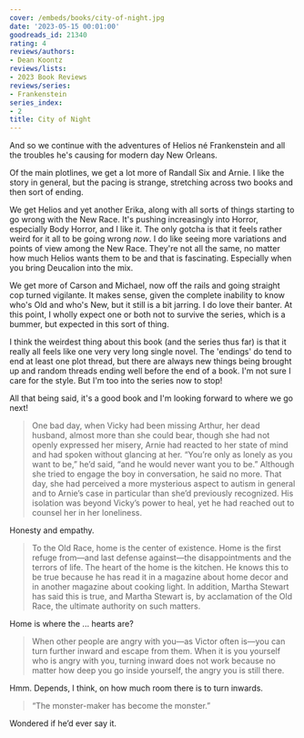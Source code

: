 ```yaml
---
cover: /embeds/books/city-of-night.jpg
date: '2023-05-15 00:01:00'
goodreads_id: 21340
rating: 4
reviews/authors:
- Dean Koontz
reviews/lists:
- 2023 Book Reviews
reviews/series:
- Frankenstein
series_index:
- 2
title: City of Night
---
```

And so we continue with the adventures of Helios né Frankenstein and all the troubles he's causing for modern day New Orleans. 

Of the main plotlines, we get a lot more of Randall Six and Arnie. I like the story in general, but the pacing is strange, stretching across two books and then sort of ending. 

We get Helios and yet another Erika, along with all sorts of things starting to go wrong with the New Race. It's pushing increasingly into Horror, especially Body Horror, and I like it. The only gotcha is that it feels rather weird for it all to be going wrong *now*. I do like seeing more variations and points of view among the New Race. They're not all the same, no matter how much Helios wants them to be and that is fascinating. Especially when you bring Deucalion into the mix. 

We get more of Carson and Michael, now off the rails and going straight cop turned vigilante. It makes sense, given the complete inability to know who's Old and who's New, but it still is a bit jarring. I do love their banter. At this point, I wholly expect one or both not to survive the series, which is a bummer, but expected in this sort of thing. 

I think the weirdest thing about this book (and the series thus far) is that it really all feels like one very very long single novel. The 'endings' do tend to end at least one plot thread, but there are always new things being brought up and random threads ending well before the end of a book. I'm not sure I care for the style. But I'm too into the series now to stop!

All that being said, it's a good book and I'm looking forward to where we go next!

<!--more-->

> One bad day, when Vicky had been missing Arthur, her dead husband, almost more than she could bear, though she had not openly expressed her misery, Arnie had reacted to her state of mind and had spoken without glancing at her. “You’re only as lonely as you want to be,” he’d said, “and he would never want you to be.” Although she tried to engage the boy in conversation, he said no more. That day, she had perceived a more mysterious aspect to autism in general and to Arnie’s case in particular than she’d previously recognized. His isolation was beyond Vicky’s power to heal, yet he had reached out to counsel her in her loneliness.

Honesty and empathy.

> To the Old Race, home is the center of existence. Home is the first refuge from—and last defense against—the disappointments and the terrors of life. The heart of the home is the kitchen. He knows this to be true because he has read it in a magazine about home decor and in another magazine about cooking light. In addition, Martha Stewart has said this is true, and Martha Stewart is, by acclamation of the Old Race, the ultimate authority on such matters.

Home is where the ... hearts are?

> When other people are angry with you—as Victor often is—you can turn further inward and escape from them. When it is you yourself who is angry with you, turning inward does not work because no matter how deep you go inside yourself, the angry you is still there.

Hmm. Depends, I think, on how much room there is to turn inwards.

> “The monster-maker has become the monster.”

Wondered if he’d ever say it. 